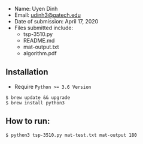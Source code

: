 - Name: Uyen Dinh
- Email: udinh3@gatech.edu
- Date of submission: April 17, 2020
- Files submitted include:
    - tsp-3510.py
    - README.md
    - mat-output.txt
    - algorithm.pdf


## Installation
- Require `Python >= 3.6 Version`
```shell
$ brew update && upgrade
$ brew install python3
```

## How to run:
```shell
$ python3 tsp-3510.py mat-test.txt mat-output 180
```